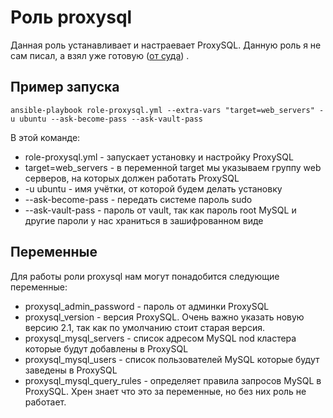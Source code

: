 Роль proxysql
=========

Данная роль устанавливает и настраевает ProxySQL. Данную роль я не сам писал, а взял уже готовую ([от суда](https://github.com/devops-works/ansible-proxysql)) .


Пример запуска
-----------------

```ansible-playbook role-proxysql.yml --extra-vars "target=web_servers" -u ubuntu --ask-become-pass --ask-vault-pass```

В этой команде:

* role-proxysql.yml - запускает установку и настройку ProxySQL
* target=web_servers - в переменной target мы указываем группу web серверов, на которых должен работать ProxySQL
* -u ubuntu - имя учётки, от которой будем делать установку
* --ask-become-pass - передать системе пароль sudo
* --ask-vault-pass - пароль от vault, так как пароль root MySQL и другие пароли у нас храниться в зашифрованном виде


Переменные
--------------

Для работы роли proxysql нам могут понадобится следующие переменные:

* proxysql_admin_password - пароль от админки ProxySQL
* proxysql_version - версия ProxySQL. Очень важно указать новую версию 2.1, так как по умолчанию стоит старая версия.
* proxysql_mysql_servers - список адресом MySQL nod кластера которые будут добавлены в ProxySQL
* proxysql_mysql_users - список пользователей MySQL которые будут заведены в ProxySQL
* proxysql_mysql_query_rules - определяет правила запросов MySQL в ProxySQL. Хрен знает что это за переменные, но без них роль не работает.
